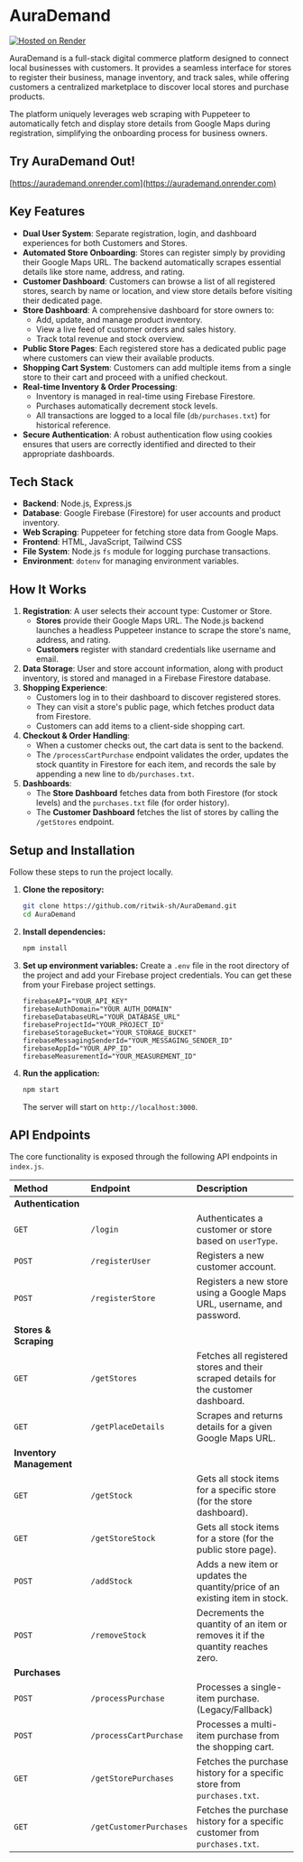 # AuraDemand
[![Hosted on Render](https://img.shields.io/badge/Hosted%20on-Render-46E3B7?logo=render&logoColor=white)](https://aurademand.onrender.com)


AuraDemand is a full-stack digital commerce platform designed to connect local businesses with customers. It provides a seamless interface for stores to register their business, manage inventory, and track sales, while offering customers a centralized marketplace to discover local stores and purchase products.

The platform uniquely leverages web scraping with Puppeteer to automatically fetch and display store details from Google Maps during registration, simplifying the onboarding process for business owners.

## Try AuraDemand Out!
[https://aurademand.onrender.com](https://aurademand.onrender.com)


## Key Features

-   **Dual User System**: Separate registration, login, and dashboard experiences for both Customers and Stores.
-   **Automated Store Onboarding**: Stores can register simply by providing their Google Maps URL. The backend automatically scrapes essential details like store name, address, and rating.
-   **Customer Dashboard**: Customers can browse a list of all registered stores, search by name or location, and view store details before visiting their dedicated page.
-   **Store Dashboard**: A comprehensive dashboard for store owners to:
    -   Add, update, and manage product inventory.
    -   View a live feed of customer orders and sales history.
    -   Track total revenue and stock overview.
-   **Public Store Pages**: Each registered store has a dedicated public page where customers can view their available products.
-   **Shopping Cart System**: Customers can add multiple items from a single store to their cart and proceed with a unified checkout.
-   **Real-time Inventory & Order Processing**:
    -   Inventory is managed in real-time using Firebase Firestore.
    -   Purchases automatically decrement stock levels.
    -   All transactions are logged to a local file (`db/purchases.txt`) for historical reference.
-   **Secure Authentication**: A robust authentication flow using cookies ensures that users are correctly identified and directed to their appropriate dashboards.

## Tech Stack

-   **Backend**: Node.js, Express.js
-   **Database**: Google Firebase (Firestore) for user accounts and product inventory.
-   **Web Scraping**: Puppeteer for fetching store data from Google Maps.
-   **Frontend**: HTML, JavaScript, Tailwind CSS
-   **File System**: Node.js `fs` module for logging purchase transactions.
-   **Environment**: `dotenv` for managing environment variables.

## How It Works

1.  **Registration**: A user selects their account type: Customer or Store.
    -   **Stores** provide their Google Maps URL. The Node.js backend launches a headless Puppeteer instance to scrape the store's name, address, and rating.
    -   **Customers** register with standard credentials like username and email.
2.  **Data Storage**: User and store account information, along with product inventory, is stored and managed in a Firebase Firestore database.
3.  **Shopping Experience**:
    -   Customers log in to their dashboard to discover registered stores.
    -   They can visit a store's public page, which fetches product data from Firestore.
    -   Customers can add items to a client-side shopping cart.
4.  **Checkout & Order Handling**:
    -   When a customer checks out, the cart data is sent to the backend.
    -   The `/processCartPurchase` endpoint validates the order, updates the stock quantity in Firestore for each item, and records the sale by appending a new line to `db/purchases.txt`.
5.  **Dashboards**:
    -   The **Store Dashboard** fetches data from both Firestore (for stock levels) and the `purchases.txt` file (for order history).
    -   The **Customer Dashboard** fetches the list of stores by calling the `/getStores` endpoint.

## Setup and Installation

Follow these steps to run the project locally.

1.  **Clone the repository:**
    ```bash
    git clone https://github.com/ritwik-sh/AuraDemand.git
    cd AuraDemand
    ```

2.  **Install dependencies:**
    ```bash
    npm install
    ```

3.  **Set up environment variables:**
    Create a `.env` file in the root directory of the project and add your Firebase project credentials. You can get these from your Firebase project settings.

    ```env
    firebaseAPI="YOUR_API_KEY"
    firebaseAuthDomain="YOUR_AUTH_DOMAIN"
    firebaseDatabaseURL="YOUR_DATABASE_URL"
    firebaseProjectId="YOUR_PROJECT_ID"
    firebaseStorageBucket="YOUR_STORAGE_BUCKET"
    firebaseMessagingSenderId="YOUR_MESSAGING_SENDER_ID"
    firebaseAppId="YOUR_APP_ID"
    firebaseMeasurementId="YOUR_MEASUREMENT_ID"
    ```

4.  **Run the application:**
    ```bash
    npm start
    ```
    The server will start on `http://localhost:3000`.

## API Endpoints

The core functionality is exposed through the following API endpoints in `index.js`.

| Method | Endpoint                        | Description                                                                 |
| :----- | :------------------------------ | :-------------------------------------------------------------------------- |
| **Authentication** |
| `GET`  | `/login`                        | Authenticates a customer or store based on `userType`.                      |
| `POST` | `/registerUser`                 | Registers a new customer account.                                           |
| `POST` | `/registerStore`                | Registers a new store using a Google Maps URL, username, and password.      |
| **Stores & Scraping** |
| `GET`  | `/getStores`                    | Fetches all registered stores and their scraped details for the customer dashboard. |
| `GET`  | `/getPlaceDetails`              | Scrapes and returns details for a given Google Maps URL.                    |
| **Inventory Management** |
| `GET`  | `/getStock`                     | Gets all stock items for a specific store (for the store dashboard).        |
| `GET`  | `/getStoreStock`                | Gets all stock items for a store (for the public store page).               |
| `POST` | `/addStock`                     | Adds a new item or updates the quantity/price of an existing item in stock. |
| `POST` | `/removeStock`                  | Decrements the quantity of an item or removes it if the quantity reaches zero.|
| **Purchases** |
| `POST` | `/processPurchase`              | Processes a single-item purchase. (Legacy/Fallback)                         |
| `POST` | `/processCartPurchase`          | Processes a multi-item purchase from the shopping cart.                     |
| `GET`  | `/getStorePurchases`            | Fetches the purchase history for a specific store from `purchases.txt`.     |
| `GET`  | `/getCustomerPurchases`         | Fetches the purchase history for a specific customer from `purchases.txt`.  |
